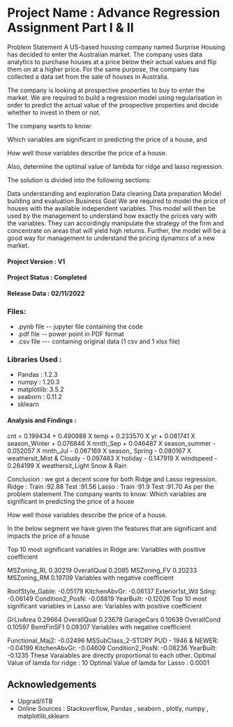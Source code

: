 # Project Name : Advance Regression Assignment Part I & II
 
Problem Statement
A US-based housing company named Surprise Housing has decided to enter the Australian market. The company uses data analytics to purchase houses at a price below their actual values and flip them on at a higher price. For the same purpose, the company has collected a data set from the sale of houses in Australia.

The company is looking at prospective properties to buy to enter the market. We are required to build a regression model using regularisation in order to predict the actual value of the prospective properties and decide whether to invest in them or not.

The company wants to know:

Which variables are significant in predicting the price of a house, and

How well those variables describe the price of a house.

Also, determine the optimal value of lambda for ridge and lasso regression.

The solution is divided into the following sections:

Data understanding and exploration
Data cleaning
Data preparation
Model building and evaluation
Business Goal
We are required to model the price of houses with the available independent variables. 
This model will then be used by the management to understand how exactly the prices vary with the variables. 
They can accordingly manipulate the strategy of the firm and concentrate on areas that will yield high returns. 
Further, the model will be a good way for management to understand the pricing dynamics of a new market.

#### Project Version : V1
#### Project Status  : Completed
#### Release Data    : 02/11/2022

### Files: 
* .pynb file -- jupyter file containing the code
* .pdf file -- power point  in PDF format
* .csv file --- containing original data (1 csv and 1 xlsx file)

### Libraries Used :
* Pandas : 1.2.3
* numpy : 1.20.3
* matplotlib: 3.5.2
* seaborn : 0.11.2
* sklearn

#### Analysis and Findings :
cnt = 0.199434 + 0.490988 X temp + 0.233570 X yr + 0.081741 X season_Winter + 0.076846 X mnth_Sep + 0.046487 X season_summer - 0.052057 X mnth_Jul - 0.067169 X season_ Spring - 0.080167 X weathersit_Mist & Cloudy - 0.097463 X holiday - 0.147919 X windspeed - 0.284199 X weathersit_Light Snow & Rain


Conclusion :
we got a decent score for both Ridge and Lasso regression.
Ridge : Train :92.88 Test :91.56
Lasso : Train :91.9 Test :91.70
As per the problem statement The company wants to know:
Which variables are significant in predicting the price of a house

How well those variables describe the price of a house.

In the below segment we have given the features that are significant and impacts the price of a house

Top 10 most significant variables in Ridge are:
Variables with positive coefficient

MSZoning_RL 0.30219
OverallQual 0.2085
MSZoning_FV 0.20233
MSZoning_RM 0.19709
Variables with negative coefficient

RoofStyle_Gable: -0.05179
KitchenAbvGr: -0.06137
Exterior1st_Wd Sdng: -0.06149
Condition2_PosN: -0.08819
YearBuilt: -0.12026
Top 10 most significant variables in Lasso are:
Variables with positive coefficient

GrLivArea 0.29664
OverallQual 0.23678
GarageCars 0.10639
OverallCond 0.10597
BsmtFinSF1 0.09307
Variables with negative coefficient

Functional_Maj2: -0.02496
MSSubClass_2-STORY PUD - 1946 & NEWER: -0.04199
KitchenAbvGr: -0.04609
Condition2_PosN: -0.08236
YearBuilt: -0.1235
These Varaiables are directly proportional to each other.
Optimal Value of lamda for ridge : 10
Optimal Value of lamda for Lasso : 0.0001



<!-- As the libraries versions keep on changing, it is recommended to mention the version of library used in this project -->

## Acknowledgements 
 - Upgrad/IITB
 - Online Sources : Stackoverflow, Pandas , seaborn , plotly, numpy , matplotlib,sklearn
